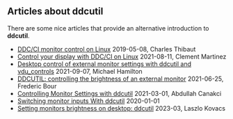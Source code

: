## Articles about **ddcutil**

There are some nice articles that provide an alternative introduction to **ddcutil**. 

- [DDC/CI monitor control on Linux](https://blog.tcharles.fr/ddc-ci-screen-control-on-linux/) 2019-05-08, Charles Thibaut
- [Control your display with DDC/CI on Linux](https://moverest.xyz/blog/control-display-with-ddc-ci/) 2021-08-11, Clement Martinez
- [Desktop control of external monitor settings with ddcutil and vdu_controls](https://forums.opensuse.org/showthread.php/559401-Desktop-control-of-external-monitor-settings-with-ddcutil-and-vdu_controls) 2021-09-07, Michael Hamilton
- [DDCUTIL: controlling the brightness of an external monitor](https://def.lakaban.net/2021-06-25-ddcutil-controlling-the-brightness-of-an-external-monitor/)  2021-06-25, Frederic Bour 
- [Controlling Monitor Settings with ddcutil](https://abdullahcanakci.org/en/posts/ddcutil-monitor-control/) 2021-03-01, Abdullah Canakci
- [Switching monitor inputs With ddcutil](https://drew.monster/posts/switching-monitor-inputs-with-ddcutil/) 2020-01-01
- [Setting monitors brightness on desktop: ddcutil](https://itsfoss.community/t/setting-monitors-brightness-on-desktop-ddcutil/10345) 2023-03, Laszlo Kovacs